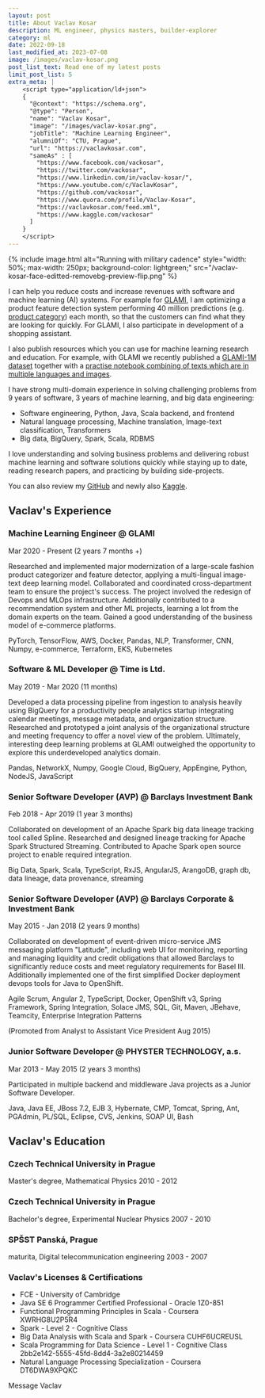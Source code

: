 ```yaml
---
layout: post
title: About Vaclav Kosar
description: ML engineer, physics masters, builder-explorer
category: ml
date: 2022-09-18
last_modified_at: 2023-07-08
image: /images/vaclav-kosar.png
post_list_text: Read one of my latest posts
limit_post_list: 5
extra_meta: |
    <script type="application/ld+json">
    {
      "@context": "https://schema.org",
      "@type": "Person",
      "name": "Vaclav Kosar",
      "image": "/images/vaclav-kosar.png",
      "jobTitle": "Machine Learning Engineer",
      "alumniOf": "CTU, Prague",
      "url": "https://vaclavkosar.com",
      "sameAs" : [
        "https://www.facebook.com/vackosar",
        "https://twitter.com/vackosar",
        "https://www.linkedin.com/in/vaclav-kosar/",
        "https://www.youtube.com/c/VaclavKosar",
        "https://github.com/vackosar",
        "https://www.quora.com/profile/Vaclav-Kosar",
        "https://vaclavkosar.com/feed.xml",
        "https://www.kaggle.com/vackosar"
      ]
    }
    </script>
---
```


{% include image.html alt="Running with military cadence" style="width: 50%; max-width: 250px; background-color: lightgreen;" src="/vaclav-kosar-face-editted-removebg-preview-flip.png" %}

I can help you reduce costs and increase revenues with software and machine learning (AI) systems. For example for [GLAMI](https://medium.com/@glami-engineering), I am optimizing a product feature detection system performing 40 million predictions (e.g. [product category](/software/google-product-taxonomy-viewer)) each month, so that the customers can find what they are looking for quickly. For GLAMI, I also participate in development of a shopping assistant. 

I also publish resources which you can use for machine learning research and education. For example, with GLAMI we recently published a [GLAMI-1M dataset](https://github.com/glami/glami-1m) together with a [practise notebook combining of texts which are in multiple languages and images](https://colab.research.google.com/drive/16gMqVqUpleacU5z9Y_7f3c-7I0C45esy?usp=sharing).

I have strong multi-domain experience in solving challenging problems from 9 years of software, 3 years of machine learning, and big data engineering:

- Software engineering, Python, Java, Scala backend, and frontend
- Natural language processing, Machine translation, Image-text classification, Transformers
- Big data, BigQuery, Spark, Scala, RDBMS

I love understanding and solving business problems and delivering robust machine learning and software solutions quickly while staying up to date, reading research papers, and practicing by building side-projects.

You can also review my [GitHub](https://github.com/vackosar) and newly also [Kaggle](https://www.kaggle.com/vackosar).




## Vaclav's Experience

### Machine Learning Engineer @ GLAMI
Mar 2020 - Present (2 years 7 months +)

Researched and implemented major modernization of a large-scale fashion product categorizer and feature detector, applying a multi-lingual image-text deep learning model. Collaborated and coordinated cross-department team to ensure the project's success. The project involved the redesign of Devops and MLOps infrastructure. Additionally contributed to a recommendation system and other ML projects, learning a lot from the domain experts on the team. Gained a good understanding of the business model of e-commerce platforms.

PyTorch, TensorFlow, AWS, Docker, Pandas, NLP, Transformer, CNN, Numpy, e-commerce, Terraform, EKS, Kubernetes

### Software & ML Developer @ Time is Ltd.
May 2019 - Mar 2020 (11 months)

Developed a data processing pipeline from ingestion to analysis heavily using BigQuery for a productivity people analytics startup integrating calendar meetings, message metadata, and organization structure. Researched and prototyped a joint analysis of the organizational structure and meeting frequency to offer a novel view of the problem. Ultimately, interesting deep learning problems at GLAMI outweighed the opportunity to explore this underdeveloped analytics domain.

Pandas, NetworkX, Numpy, Google Cloud, BigQuery, AppEngine, Python, NodeJS, JavaScript


### Senior Software Developer (AVP) @ Barclays Investment Bank
Feb 2018 - Apr 2019 (1 year 3 months)

Collaborated on development of an Apache Spark big data lineage tracking tool called Spline. Researched and designed lineage tracking for Apache Spark Structured Streaming. Contributed to Apache Spark open source project to enable required integration.

Big Data, Spark, Scala, TypeScript, RxJS, AngularJS, ArangoDB, graph db, data lineage, data provenance, streaming

### Senior Software Developer (AVP) @ Barclays Corporate & Investment Bank
May 2015 - Jan 2018 (2 years 9 months)

Collaborated on development of event-driven micro-service JMS messaging platform "Latitude", including web UI for monitoring, reporting and managing liquidity and credit obligations that allowed Barclays to significantly reduce costs and meet regulatory requirements for Basel III. Additionally implemented one of the first simplified Docker deployment devops tools for Java to OpenShift.

Agile Scrum, Angular 2, TypeScript, Docker, OpenShift v3, Spring Framework, Spring Integration, Solace JMS, SQL, Git, Maven, JBehave, Teamcity, Enterprise Integration Patterns

(Promoted from Analyst to Assistant Vice President Aug 2015)

### Junior Software Developer @ PHYSTER TECHNOLOGY, a.s.
Mar 2013 - May 2015 (2 years 3 months)

Participated in multiple backend and middleware Java projects as a Junior Software Developer.

Java, Java EE, JBoss 7.2, EJB 3, Hybernate, CMP, Tomcat, Spring, Ant, PGAdmin, PL/SQL, Eclipse, CVS, Jenkins, SOAP UI, Bash

## Vaclav's Education

### Czech Technical University in Prague
Master's degree, Mathematical Physics
2010 - 2012

### Czech Technical University in Prague
Bachelor's degree, Experimental Nuclear Physics
2007 - 2010

### SPŠST Panská, Prague
maturita, Digital telecommunication engineering
2003 - 2007

### Vaclav's Licenses & Certifications
- FCE - University of Cambridge
- Java SE 6 Programmer Certified Professional - Oracle 1Z0-851
- Functional Programming Principles in Scala - Coursera XWRHG8U2P5R4
- Spark - Level 2 - Cognitive Class
- Big Data Analysis with Scala and Spark - Coursera CUHF6UCREUSL
- Scala Programming for Data Science - Level 1 - Cognitive Class 2bb2e142-5555-45fd-8dd4-3a2e80214459
- Natural Language Processing Specialization - Coursera DT6DWA9XPQKC
 

<a class="btn btn-success m-1" style="text-decoration: none; display: inline-block;" href="{{ site.feedback_url }}"> Message Vaclav</a>


<br>

